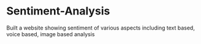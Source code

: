 # Sentiment-Analysis
Built a website showing sentiment of various aspects including text based, voice based, image based analysis
